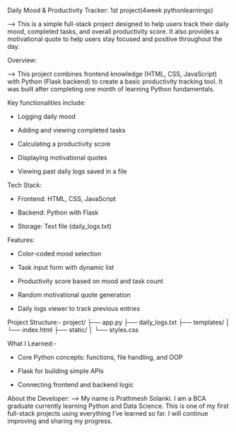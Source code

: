 Daily Mood & Productivity Tracker: 1st project(4week pythonlearnings)

--> This is a simple full-stack project designed to help users track their daily mood, completed tasks, and overall productivity score. It also provides a motivational quote to help users stay focused and positive throughout the day.

Overview:

--> This project combines frontend knowledge (HTML, CSS, JavaScript) with Python (Flask backend) to create a basic productivity tracking tool. It was built after completing one month of learning Python fundamentals.

Key functionalities include:

- Logging daily mood

- Adding and viewing completed tasks

- Calculating a productivity score

- Displaying motivational quotes

- Viewing past daily logs saved in a file

Tech Stack: 

- Frontend: HTML, CSS, JavaScript

- Backend: Python with Flask

- Storage: Text file (daily_logs.txt)

Features:

- Color-coded mood selection

- Task input form with dynamic list

- Productivity score based on mood and task count

- Random motivational quote generation

- Daily logs viewer to track previous entries

Project Structure:-
project/
├── app.py
├── daily_logs.txt
├── templates/
│   └── index.html
├── static/
│   └── styles.css

What I Learned:- 

- Core Python concepts: functions, file handling, and OOP

- Flask for building simple APIs

- Connecting frontend and backend logic


About the Developer:
--> My name is Prathmesh Solanki. I am a BCA graduate currently learning Python and Data Science. This is one of my first full-stack projects using everything I’ve learned so far. I will continue improving and sharing my progress.



